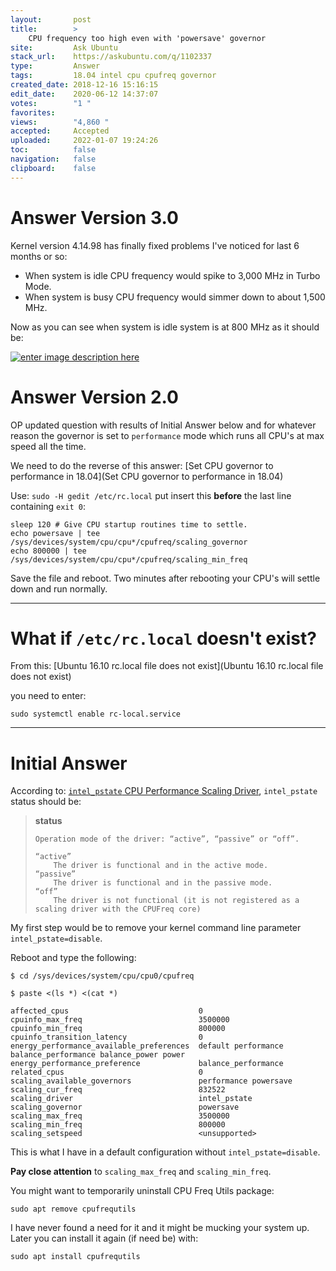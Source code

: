 ```yaml
---
layout:       post
title:        >
    CPU frequency too high even with 'powersave' governor
site:         Ask Ubuntu
stack_url:    https://askubuntu.com/q/1102337
type:         Answer
tags:         18.04 intel cpu cpufreq governor
created_date: 2018-12-16 15:16:15
edit_date:    2020-06-12 14:37:07
votes:        "1 "
favorites:    
views:        "4,860 "
accepted:     Accepted
uploaded:     2022-01-07 19:24:26
toc:          false
navigation:   false
clipboard:    false
---
```


# Answer Version 3.0

Kernel version 4.14.98 has finally fixed problems I've noticed for last 6 months or so:

- When system is idle CPU frequency would spike to 3,000 MHz in Turbo Mode.
- When system is busy CPU frequency would simmer down to about 1,500 MHz.

Now as you can see when system is idle system is at 800 MHz as it should be:

[![enter image description here][1]][1]
# Answer Version 2.0

OP updated question with results of Initial Answer below and for whatever reason the governor is set to `performance` mode which runs all CPU's at max speed all the time.

We need to do the reverse of this answer: [Set CPU governor to performance in 18.04](Set CPU governor to performance in 18.04)

<!-- Language-all: lang-bash -->


Use: `sudo -H gedit /etc/rc.local` put insert this **before** the last line containing `exit 0`:

``` 
sleep 120 # Give CPU startup routines time to settle.
echo powersave | tee /sys/devices/system/cpu/cpu*/cpufreq/scaling_governor
echo 800000 | tee /sys/devices/system/cpu/cpu*/cpufreq/scaling_min_freq

```


Save the file and reboot. Two minutes after rebooting your CPU's will settle down and run normally.


----------

# What if `/etc/rc.local` doesn't exist?

From this: [Ubuntu 16.10 rc.local file does not exist](Ubuntu 16.10 rc.local file does not exist)

you need to enter:

``` 
sudo systemctl enable rc-local.service

```



----------

# Initial Answer

According to: [`intel_pstate` CPU Performance Scaling Driver][2], `intel_pstate` status should be:

> **status**  
>   
>     Operation mode of the driver: “active”, “passive” or “off”.  
>   
>     “active”  
>         The driver is functional and in the active mode.  
>     “passive”  
>         The driver is functional and in the passive mode.  
>     “off”  
>         The driver is not functional (it is not registered as a scaling driver with the CPUFreq core)  

My first step would be to remove your kernel command line parameter `intel_pstate=disable`.

Reboot and type the following:

``` 
$ cd /sys/devices/system/cpu/cpu0/cpufreq

$ paste <(ls *) <(cat *)

affected_cpus                             0
cpuinfo_max_freq                          3500000
cpuinfo_min_freq                          800000
cpuinfo_transition_latency                0
energy_performance_available_preferences  default performance balance_performance balance_power power 
energy_performance_preference             balance_performance
related_cpus                              0
scaling_available_governors               performance powersave
scaling_cur_freq                          832522
scaling_driver                            intel_pstate
scaling_governor                          powersave
scaling_max_freq                          3500000
scaling_min_freq                          800000
scaling_setspeed                          <unsupported>

```

This is what I have in a default configuration without `intel_pstate=disable`.

**Pay close attention** to `scaling_max_freq` and `scaling_min_freq`.

You might want to temporarily uninstall CPU Freq Utils package:

``` 
sudo apt remove cpufrequtils

```

I have never found a need for it and it might be mucking your system up. Later you can install it again (if need be) with:

``` 
sudo apt install cpufrequtils

```


  [1]: https://i.stack.imgur.com/RnnCy.png
  [2]: https://www.kernel.org/doc/html/v4.12/admin-guide/pm/intel_pstate.html
